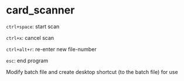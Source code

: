 # card_scanner
```ctrl+space```: start scan

```ctrl+x```: cancel scan

```ctrl+alt+r```: re-enter new file-number

```esc```: end program

Modify batch file and create desktop shortcut (to the batch file) for use
